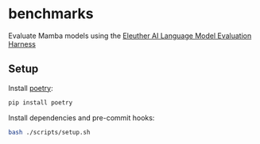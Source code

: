 # benchmarks

Evaluate Mamba models using the [Eleuther AI Language Model Evaluation Harness](https://github.com/EleutherAI/lm-evaluation-harness)

## Setup

Install [poetry](https://python-poetry.org/docs/):

```bash
pip install poetry
```

Install dependencies and pre-commit hooks:

```bash
bash ./scripts/setup.sh
```
